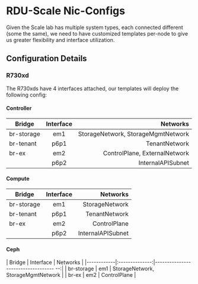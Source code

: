 # RDU-Scale Nic-Configs

Given the Scale lab has multiple system types, each connected different (some the same), we need to have customized templates per-node to give us greater flexibility and interface utilization.

## Configuration Details

### R730xd
The R730xds have 4 interfaces attached, our templates will deploy the following config:

#### Controller

|   Bridge   |  Interface     |   Networks                         |
|------------|:--------------:|-----------------------------------:|
| br-storage | em1            | StorageNetwork, StorageMgmtNetwork |
| br-tenant  | p6p1           | TenantNetwork                      |
| br-ex      | em2            | ControlPlane, ExternalNetwork      |                       
|            | p6p2           | InternalAPISubnet                  |

#### Compute

|   Bridge   |  Interface     |   Networks        |
|------------|:--------------:|------------------:|
| br-storage | em1            | StorageNetwork    |
| br-tenant  | p6p1           | TenantNetwork     |
| br-ex      | em2            | ControlPlane      |
|            | p6p2           | InternalAPISubnet |

#### Ceph

|   Bridge   |  Interface     |   Networks                            |
|------------|:--------------:|----------------------------------- --:|
| br-storage | em1            | StorageNetwork, StorageMgmtNetwork    |
| br-ex      | em2            | ControlPlane                          |
